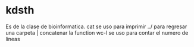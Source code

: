 # kdsth
Es de la clase de bioinformatica. 
cat se uso para imprimir 
../ para regresar una carpeta 
 | concatenar la function
wc-l se uso para contar el numero de lineas
